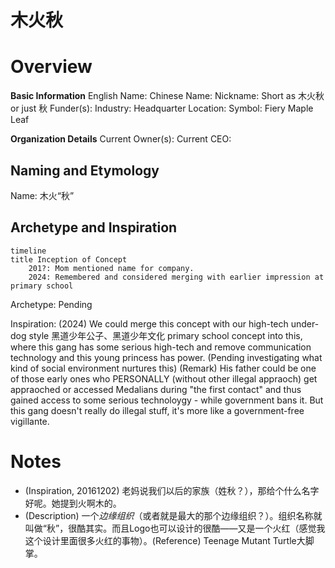 # 木火秋

# Overview

**Basic Information**
English Name: 
Chinese Name: 
Nickname: Short as 木火秋 or just 秋
Funder(s): 
Industry: 
Headquarter Location: 
Symbol: Fiery Maple Leaf

**Organization Details**
Current Owner(s):
Current CEO: 

## Naming and Etymology

Name: 木火“秋”

## Archetype and Inspiration

```mermaid
timeline
title Inception of Concept
    201?: Mom mentioned name for company.
    2024: Remembered and considered merging with earlier impression at primary school
```

Archetype: Pending

Inspiration: (2024) We could merge this concept with our high-tech under-dog style 黑道少年公子、黑道少年文化 primary school concept into this, where this gang has some serious high-tech and remove communication technology and this young princess has power. (Pending investigating what kind of social environment nurtures this) (Remark) His father could be one of those early ones who PERSONALLY (without other illegal appraoch) get appraoched or accessed Medalians during "the first contact" and thus gained access to some serious technoloygy - while government bans it. But this gang doesn't really do illegal stuff, it's more like a government-free vigillante.

# Notes

* (Inspiration, 20161202) 老妈说我们以后的家族（姓秋？），那给个什么名字好呢。她提到火啊木的。
* (Description) 一个*边缘组织*（或者就是最大的那个边缘组织？）。组织名称就叫做“秋”，很酷其实。而且Logo也可以设计的很酷——又是一个火红（感觉我这个设计里面很多火红的事物）。(Reference) Teenage Mutant Turtle大脚掌。